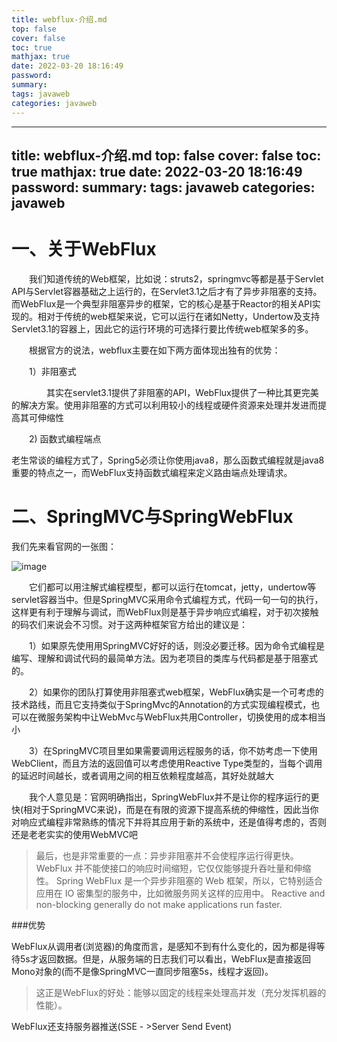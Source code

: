 ```yaml
---
title: webflux-介绍.md
top: false
cover: false
toc: true
mathjax: true
date: 2022-03-20 18:16:49
password:
summary:
tags: javaweb
categories: javaweb
---
```

---
title: webflux-介绍.md
top: false
cover: false
toc: true
mathjax: true
date: 2022-03-20 18:16:49
password:
summary:
tags: javaweb
categories: javaweb
---
# 一、关于WebFlux

　　我们知道传统的Web框架，比如说：struts2，springmvc等都是基于Servlet API与Servlet容器基础之上运行的，在Servlet3.1之后才有了异步非阻塞的支持。而WebFlux是一个典型非阻塞异步的框架，它的核心是基于Reactor的相关API实现的。相对于传统的web框架来说，它可以运行在诸如Netty，Undertow及支持Servlet3.1的容器上，因此它的运行环境的可选择行要比传统web框架多的多。

　　根据官方的说法，webflux主要在如下两方面体现出独有的优势：

　　1）非阻塞式

　　　　其实在servlet3.1提供了非阻塞的API，WebFlux提供了一种比其更完美的解决方案。使用非阻塞的方式可以利用较小的线程或硬件资源来处理并发进而提高其可伸缩性

　　2) 函数式编程端点

老生常谈的编程方式了，Spring5必须让你使用java8，那么函数式编程就是java8重要的特点之一，而WebFlux支持函数式编程来定义路由端点处理请求。

# 二、SpringMVC与SpringWebFlux

我们先来看官网的一张图：

![image](https://upload-images.jianshu.io/upload_images/13965490-c7906017fea2529c.png?imageMogr2/auto-orient/strip%7CimageView2/2/w/1240)

　　它们都可以用注解式编程模型，都可以运行在tomcat，jetty，undertow等servlet容器当中。但是SpringMVC采用命令式编程方式，代码一句一句的执行，这样更有利于理解与调试，而WebFlux则是基于异步响应式编程，对于初次接触的码农们来说会不习惯。对于这两种框架官方给出的建议是：

　　1）如果原先使用用SpringMVC好好的话，则没必要迁移。因为命令式编程是编写、理解和调试代码的最简单方法。因为老项目的类库与代码都是基于阻塞式的。

　　2）如果你的团队打算使用非阻塞式web框架，WebFlux确实是一个可考虑的技术路线，而且它支持类似于SpringMvc的Annotation的方式实现编程模式，也可以在微服务架构中让WebMvc与WebFlux共用Controller，切换使用的成本相当小

　　3）在SpringMVC项目里如果需要调用远程服务的话，你不妨考虑一下使用WebClient，而且方法的返回值可以考虑使用Reactive Type类型的，当每个调用的延迟时间越长，或者调用之间的相互依赖程度越高，其好处就越大

　　我个人意见是：官网明确指出，SpringWebFlux并不是让你的程序运行的更快(相对于SpringMVC来说)，而是在有限的资源下提高系统的伸缩性，因此当你对响应式编程非常熟练的情况下并将其应用于新的系统中，还是值得考虑的，否则还是老老实实的使用WebMVC吧


>最后，也是非常重要的一点：异步非阻塞并不会使程序运行得更快。WebFlux 并不能使接口的响应时间缩短，它仅仅能够提升吞吐量和伸缩性。
Spring WebFlux 是一个异步非阻塞的 Web 框架，所以，它特别适合应用在 IO 密集型的服务中，比如微服务网关这样的应用中。
Reactive and non-blocking generally do not make applications run faster.

###优势

WebFlux从调用者(浏览器)的角度而言，是感知不到有什么变化的，因为都是得等待5s才返回数据。但是，从服务端的日志我们可以看出，WebFlux是直接返回Mono对象的(而不是像SpringMVC一直同步阻塞5s，线程才返回)。

>这正是WebFlux的好处：能够以固定的线程来处理高并发（充分发挥机器的性能）。

WebFlux还支持服务器推送(SSE - >Server Send Event)

